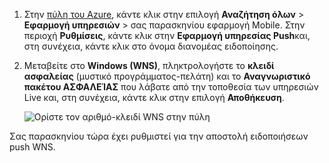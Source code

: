 
1. Στην [πύλη του Azure](https://portal.azure.com/), κάντε κλικ στην επιλογή **Αναζήτηση όλων** > **Εφαρμογή υπηρεσιών** > σας παρασκηνίου εφαρμογή Mobile. Στην περιοχή **Ρυθμίσεις**, κάντε κλικ στην **Εφαρμογή υπηρεσίας Push**και, στη συνέχεια, κάντε κλικ στο όνομα διανομέας ειδοποίησης.

2. Μεταβείτε στο **Windows (WNS)**, πληκτρολογήστε το **κλειδί ασφαλείας** (μυστικό προγράμματος-πελάτη) και το **Αναγνωριστικό πακέτου ΑΣΦΑΛΕΊΑΣ** που λάβατε από την τοποθεσία των υπηρεσιών Live και, στη συνέχεια, κάντε κλικ στην επιλογή **Αποθήκευση**.

    ![Ορίστε τον αριθμό-κλειδί WNS στην πύλη](./media/app-service-mobile-configure-wns/mobile-push-wns-credentials.png)

Σας παρασκηνίου τώρα έχει ρυθμιστεί για την αποστολή ειδοποιήσεων push WNS.
